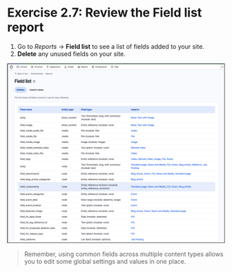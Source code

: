 # Exercise 2.7: Review the Field list report

1. Go to _Reports_ → **Field list** to see a list of fields added to your site.
2. **Delete** any unused fields on your site.

![Image of add Field](../.gitbook/assets/Ex-2-7-1-Field-List.png)

> Remember, using common fields across multiple content types allows you to edit some global settings and values in one place.
